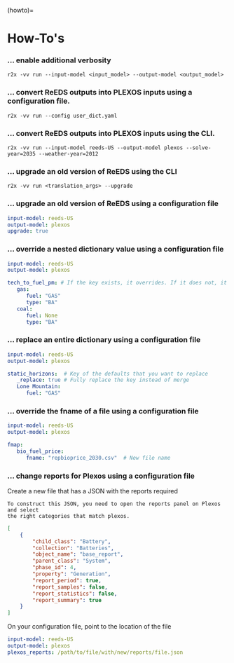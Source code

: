 (howto)=
# How-To's

### ... enable additional verbosity
```console
r2x -vv run --input-model <input_model> --output-model <output_model>
```

### ... convert ReEDS outputs into PLEXOS inputs using a configuration file.
```console
r2x -vv run --config user_dict.yaml
```

### ... convert ReEDS outputs into PLEXOS inputs using the CLI.
```console
r2x -vv run --input-model reeds-US --output-model plexos --solve-year=2035 --weather-year=2012
```

### ... upgrade an old version of ReEDS using the CLI
```console
r2x -vv run <translation_args> --upgrade
```

### ... upgrade an old version of ReEDS using a configuration file
```yaml
input-model: reeds-US
output-model: plexos
upgrade: true
```

### ... override a nested dictionary value using a configuration file
```yaml
input-model: reeds-US
output-model: plexos

tech_to_fuel_pm: # If the key exists, it overrides. If it does not, it merges.
   gas:
      fuel: "GAS"
      type: "BA"
   coal:
      fuel: None
      type: "BA"
```

### ... replace an entire dictionary using a configuration file
```yaml
input-model: reeds-US
output-model: plexos

static_horizons:  # Key of the defaults that you want to replace
   _replace: true # Fully replace the key instead of merge
   Lone Mountain:
      fuel: "GAS"
```

### ... override the fname of a file using a configuration file
```yaml
input-model: reeds-US
output-model: plexos

fmap:
   bio_fuel_price:
      fname: "repbioprice_2030.csv"  # New file name
````


### ... change reports for Plexos using a configuration file
Create a new file that has a JSON with the reports required
```{margin}
To construct this JSON, you need to open the reports panel on Plexos and select
the right categories that match plexos.
```
```json
[
    {
        "child_class": "Battery",
        "collection": "Batteries",
        "object_name": "base_report",
        "parent_class": "System",
        "phase_id": 4,
        "property": "Generation",
        "report_period": true,
        "report_samples": false,
        "report_statistics": false,
        "report_summary": true
    }
]
```

On your configuration file, point to the location of the file
```yaml
input-model: reeds-US
output-model: plexos
plexos_reports: /path/to/file/with/new/reports/file.json
````
